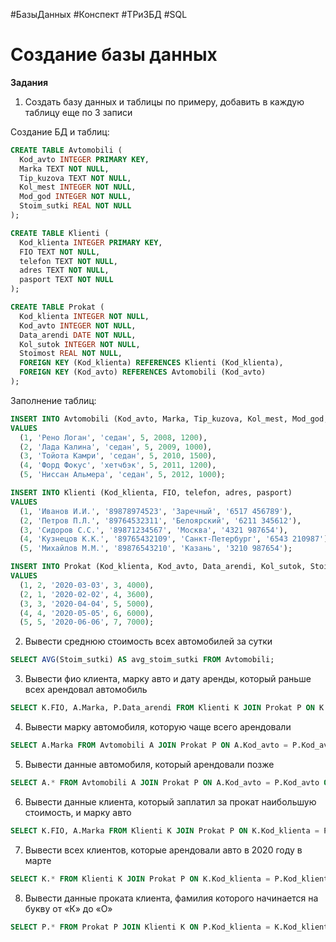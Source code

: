 #БазыДанных #Конспект #ТРиЗБД #SQL
# Создание базы данных

**Задания**

1. Создать базу данных и таблицы по примеру, добавить в каждую таблицу еще по 3 записи

Создание БД и таблиц:
```sql
CREATE TABLE Avtomobili (
  Kod_avto INTEGER PRIMARY KEY,
  Marka TEXT NOT NULL,
  Tip_kuzova TEXT NOT NULL,
  Kol_mest INTEGER NOT NULL,
  Mod_god INTEGER NOT NULL,
  Stoim_sutki REAL NOT NULL
);

CREATE TABLE Klienti (
  Kod_klienta INTEGER PRIMARY KEY,
  FIO TEXT NOT NULL,
  telefon TEXT NOT NULL,
  adres TEXT NOT NULL,
  pasport TEXT NOT NULL
);

CREATE TABLE Prokat (
  Kod_klienta INTEGER NOT NULL,
  Kod_avto INTEGER NOT NULL,
  Data_arendi DATE NOT NULL,
  Kol_sutok INTEGER NOT NULL,
  Stoimost REAL NOT NULL,
  FOREIGN KEY (Kod_klienta) REFERENCES Klienti (Kod_klienta),
  FOREIGN KEY (Kod_avto) REFERENCES Avtomobili (Kod_avto)
);

```

Заполнение таблиц:
```sql
INSERT INTO Avtomobili (Kod_avto, Marka, Tip_kuzova, Kol_mest, Mod_god, Stoim_sutki)
VALUES
  (1, 'Рено Логан', 'седан', 5, 2008, 1200),
  (2, 'Лада Калина', 'седан', 5, 2009, 1000),
  (3, 'Тойота Камри', 'седан', 5, 2010, 1500),
  (4, 'Форд Фокус', 'хетчбэк', 5, 2011, 1200),
  (5, 'Ниссан Альмера', 'седан', 5, 2012, 1000);

INSERT INTO Klienti (Kod_klienta, FIO, telefon, adres, pasport)
VALUES
  (1, 'Иванов И.И.', '89878974523', 'Заречный', '6517 456789'),
  (2, 'Петров П.Л.', '89764532311', 'Белоярский', '6211 345612'),
  (3, 'Сидоров С.С.', '89871234567', 'Москва', '4321 987654'),
  (4, 'Кузнецов К.К.', '89765432109', 'Санкт-Петербург', '6543 210987'),
  (5, 'Михайлов М.М.', '89876543210', 'Казань', '3210 987654');

INSERT INTO Prokat (Kod_klienta, Kod_avto, Data_arendi, Kol_sutok, Stoimost)
VALUES
  (1, 2, '2020-03-03', 3, 4000),
  (2, 1, '2020-02-02', 4, 3600),
  (3, 3, '2020-04-04', 5, 5000),
  (4, 4, '2020-05-05', 6, 6000),
  (5, 5, '2020-06-06', 7, 7000);

```


2. Вывести среднюю стоимость всех автомобилей за сутки

```sql
SELECT AVG(Stoim_sutki) AS avg_stoim_sutki FROM Avtomobili;
```

3. Вывести фио клиента, марку авто и дату аренды, который раньше всех арендовал автомобиль

```sql
SELECT K.FIO, A.Marka, P.Data_arendi FROM Klienti K JOIN Prokat P ON K.Kod_klienta = P.Kod_klienta JOIN Avtomobili A ON P.Kod_avto = A.Kod_avto ORDER BY P.Data_arendi ASC LIMIT 1;
```

4. Вывести марку автомобиля, которую чаще всего арендовали

```sql
SELECT A.Marka FROM Avtomobili A JOIN Prokat P ON A.Kod_avto = P.Kod_avto GROUP BY A.Marka ORDER BY COUNT(P.Kod_avto) DESC LIMIT 1;
```

5. Вывести данные автомобиля, который арендовали позже

```sql
SELECT A.* FROM Avtomobili A JOIN Prokat P ON A.Kod_avto = P.Kod_avto ORDER BY P.Data_arendi DESC LIMIT 1;
```

6. Вывести данные клиента, который заплатил за прокат наибольшую стоимость, и марку авто

```sql
SELECT K.FIO, A.Marka FROM Klienti K JOIN Prokat P ON K.Kod_klienta = P.Kod_klienta JOIN Avtomobili A ON P.Kod_avto = A.Kod_avto ORDER BY P.Stoimost DESC LIMIT 1;
```

7. Вывести всех клиентов, которые арендовали авто в 2020 году в марте

```sql
SELECT K.* FROM Klienti K JOIN Prokat P ON K.Kod_klienta = P.Kod_klienta WHERE STRFTIME('%Y-%m', P.Data_arendi) = '2020-03';
```

8. Вывести данные проката клиента, фамилия которого начинается на букву от «К» до «О»

```sql
SELECT P.* FROM Prokat P JOIN Klienti K ON P.Kod_klienta = K.Kod_klienta WHERE SUBSTR(K.FIO, 1, 1) BETWEEN 'К' AND 'О';
```